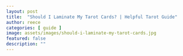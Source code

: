```yaml
---
layout: post
title:  "Should I Laminate My Tarot Cards? | Helpful Tarot Guide"
author: reece
categories: [ guide ]
image: assets/images/should-i-laminate-my-tarot-cards.jpg
featured: false
description: ""
---
```


